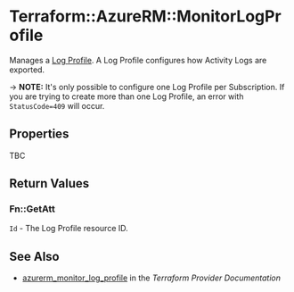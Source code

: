 # Terraform::AzureRM::MonitorLogProfile

Manages a [Log Profile](https://docs.microsoft.com/en-us/azure/monitoring-and-diagnostics/monitoring-overview-activity-logs#export-the-activity-log-with-a-log-profile). A Log Profile configures how Activity Logs are exported.

-> **NOTE:** It's only possible to configure one Log Profile per Subscription. If you are trying to create more than one Log Profile, an error with `StatusCode=409` will occur.

## Properties

TBC

## Return Values

### Fn::GetAtt

`Id` - The Log Profile resource ID.

## See Also

* [azurerm_monitor_log_profile](https://www.terraform.io/docs/providers/azurerm/r/monitor_log_profile.html) in the _Terraform Provider Documentation_